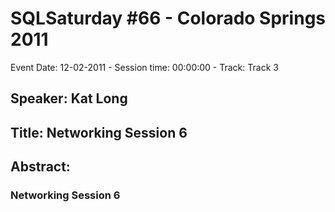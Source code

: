 # SQLSaturday #66 - Colorado Springs 2011
Event Date: 12-02-2011 - Session time: 00:00:00 - Track: Track 3
## Speaker: Kat Long
## Title: Networking Session 6
## Abstract:
### Networking Session 6
